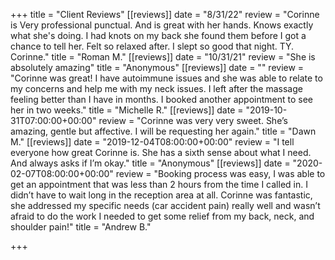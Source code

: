 +++
title = "Client Reviews"
[[reviews]]
date = "8/31/22"
review = "Corinne is Very professional punctual. And  is great with her hands. Knows exactly what she's doing. I had knots on my back she found them before I got a chance to tell her. Felt so relaxed after. I slept so good that night. TY. Corinne."
title = "Roman M."
[[reviews]]
date = "10/31/21"
review = "She is absolutely amazing"
title = "Anonymous"
[[reviews]]
date = ""
review = "Corinne was great! I have autoimmune issues and she was able to relate to my concerns and help me with my neck issues. I left after the massage feeling better than I have in months. I booked another appointment to see her in two weeks."
title = "Michelle R."
[[reviews]]
date = "2019-10-31T07:00:00+00:00"
review = "Corinne was very very sweet. She’s amazing, gentle but affective. I will be requesting her again."
title = "Dawn M."
[[reviews]]
date = "2019-12-04T08:00:00+00:00"
review = "I tell everyone how great Corinne is. She has a sixth sense about what I need. And always asks if I’m okay."
title = "Anonymous"
[[reviews]]
date = "2020-02-07T08:00:00+00:00"
review = "Booking process was easy, I was able to get an appointment that was less than 2 hours from the time I called in. I didn’t have to wait long in the reception area at all. Corinne was fantastic, she addressed my specific needs (car accident pain) really well and wasn’t afraid to do the work I needed to get some relief from my back, neck, and shoulder pain!"
title = "Andrew B."

+++
